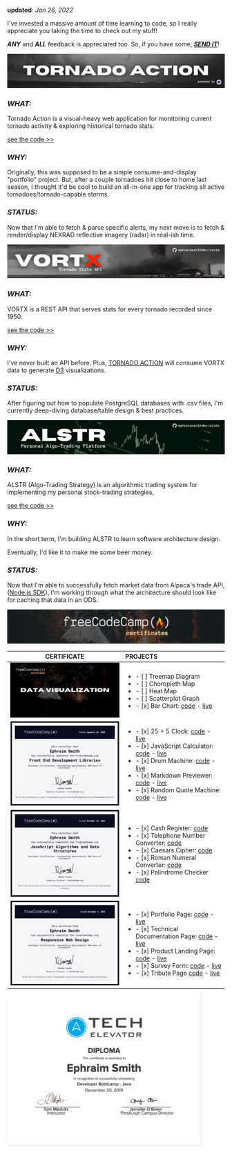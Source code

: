 **updated**: _Jan 26, 2022_

I've invested a massive amount of time learning to code, so I really appreciate you taking the time to check out my stuff!

**_ANY_** and **_ALL_** feedback is appreciated too. So, if you have some, **_[SEND IT](mailto:feedback@ephraimsmith.dev)_**!

![tornado action repo graphic](./tornado-action.png)

### **_WHAT:_**

Tornado Action is a visual-heavy web application for monitoring current tornado activity & exploring historical tornado stats.

[see the code >>](https://github.com/ephraimsmithdev/tornado-action)

### **_WHY:_**

Originally, this was supposed to be a simple consume-and-display "portfolio" project. But, after a couple tornadoes hit close to home last season, I thought it'd be cool to build an all-in-one app for tracking all active tornadoes/tornado-capable storms.

### **_STATUS:_**

Now that I'm able to fetch & parse specific alerts, my next move is to fetch & render/display NEXRAD reflective imagery (radar) in real-ish time.

![vortx api repo graphic](./vortx.png)

### **_WHAT:_**

VORTX is a REST API that serves stats for every tornado recorded since 1950.

[see the code >>](https://github.com/ephraimsmithdev/vortx)

### **_WHY:_**

I've never built an API before. Plus, [TORNADO ACTION](https://github.com/ephraimsmithdev/tornado-action) will consume VORTX data to generate [D3](d3js.org/) visualizations.

### **_STATUS:_**

After figuring out how to populate PostgreSQL databases with .csv files, I'm currently deep-diving database/table design & best practices.

![alstr algo-trading platform graphic](./alstr.png)

### **_WHAT:_**

ALSTR (Algo-Trading Strategy) is an algorithmic trading system for implementing my personal stock-trading strategies.

[see the code >>](https://github.com/ephraimsmithdev/alstr)

### **_WHY:_**

In the short term, I'm building ALSTR to learn software architecture design.

Eventually, I'd like it to make me some beer money.

### **_STATUS:_**

Now that I'm able to successfully fetch market data from Alpaca's trade API, ([Node.js SDK](https://github.com/alpacahq/alpaca-trade-api-js)), I'm working through what the architecture should look like for caching that data in an ODS.

![freeCodeCamp certifications section](./fcc_certs.png)

|               CERTIFICATE                | PROJECTS                                                                                                                                                                                                                                                                                                                                                                                                                                                                                                                                                                                                                                                                                                                                                                                                             |
| :--------------------------------------: | :------------------------------------------------------------------------------------------------------------------------------------------------------------------------------------------------------------------------------------------------------------------------------------------------------------------------------------------------------------------------------------------------------------------------------------------------------------------------------------------------------------------------------------------------------------------------------------------------------------------------------------------------------------------------------------------------------------------------------------------------------------------------------------------------------------------- |
|  <img src='./fcc_dv.png' width='450'/>   | <ul><li>- [ ] Treemap Diagram</li><li>- [ ] Choropleth Map</li><li>- [ ] Heat Map</li><li>- [ ] Scatterplot Graph</li><li>- [x] Bar Chart: [code](https://github.com/ephraimsmithdev/bar-chart) - [live](https://ephraimsmithdev.github.io/bar-chart)</li></ul>                                                                                                                                                                                                                                                                                                                                                                                                                                                                                                                                                      |
| <img src='./cert_fedl.png' width='450'/> | <ul><li>- [x] 25 + 5 Clock: [code](https://github.com/ephraimsmithdev/pomodoro) - [live](https://ephraimsmithdev.github.io/pomodoro)</li><li>- [x] JavaScript Calculator: [code](https://github.com/ephraimsmithdev/javascript-calculator) - [live](https://ephraimsmithdev.github.io/javascript-calculator)</li><li>- [x] Drum Machine: [code](https://github.com/ephraimsmithdev/drum-machine) - [live](https://ephraimsmithdev.github.io/drum-machine)</li><li>- [x] Markdown Previewer: [code](https://github.com/ephraimsmithdev/markdown-previewer) - [live](https://ephraimsmithdev.github.io/markdown-previewer)</li><li>- [x] Random Quote Machine: [code](https://github.com/ephraimsmithdev/random-quote-machine) - [live](https://ephraimsmithdev.github.io/random-quote-machine)</li></ul>              |
|  <img src='./cert_js.png' width='450'/>  | <ul><li>- [x] Cash Register: [code](https://github.com/ephraimsmithdev/cash-register)</li><li>- [x] Telephone Number Converter: [code](https://github.com/ephraimsmithdev/telephone-number-converter)</li><li>- [x] Caesars Cipher: [code](https://github.com/ephraimsmithdev/caesars-cipher)</li><li>- [x] Roman Numeral Converter: [code](https://github.com/ephraimsmithdev/roman-numeral-converter)</li><li>- [x] Palindrome Checker [code](https://github.com/ephraimsmithdev/palindrome-checker)</li></ul>                                                                                                                                                                                                                                                                                                     |
| <img src='./cert_rwd.png' width='450'/>  | <ul><li>- [x] Portfolio Page: [code](https://github.com/ephraimsmithdev/portfolio-page) - [live](https://ephraimsmithdev.github.io/portfolio-page)</li><li>- [x] Technical Documentation Page: [code](https://github.com/ephraimsmithdev/technical-documentation-page) - [live](https://ephraimsmithdev.github.io/technical-documentation-page)</li><li>- [x] Product Landing Page: [code](https://github.com/ephraimsmithdev/product-landing-page) - [live](https://ephraimsmithdev.github.io/product-landing-page)</li><li>- [x] Survey Form: [code](https://github.com/ephraimsmithdev/survey-form) - [live](https://ephraimsmithdev.github.io/survey-form)</li><li>- [x] Tribute Page [code](https://github.com/ephraimsmithdev/tribute-page) - [live](https://ephraimsmithdev.github.io/tribute-page)</li></ul> |

<img src='./tech_elevator.png' width='450'/>
